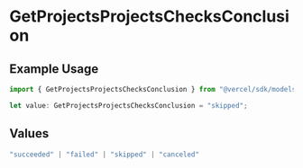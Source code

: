 # GetProjectsProjectsChecksConclusion

## Example Usage

```typescript
import { GetProjectsProjectsChecksConclusion } from "@vercel/sdk/models/operations/getprojects.js";

let value: GetProjectsProjectsChecksConclusion = "skipped";
```

## Values

```typescript
"succeeded" | "failed" | "skipped" | "canceled"
```
